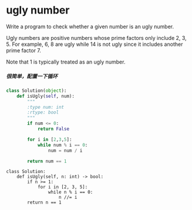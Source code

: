 # ugly number

Write a program to check whether a given number is an ugly number.

Ugly numbers are positive numbers whose prime factors only include 2, 3, 5. For example, 6, 8 are ugly while 14 is not ugly since it includes another prime factor 7.

Note that 1 is typically treated as an ugly number.

##### 很简单，配置一下循环

```python
class Solution(object):
    def isUgly(self, num):
        """
        :type num: int
        :rtype: bool
        """
        if num <= 0:
            return False

        for i in [2,3,5]:
            while num % i == 0:
                num = num / i

        return num == 1
```

```python3
class Solution:
    def isUgly(self, n: int) -> bool:
        if n >= 1:
            for i in [2, 3, 5]:
                while n % i == 0:
                    n //= i
        return n == 1
```
